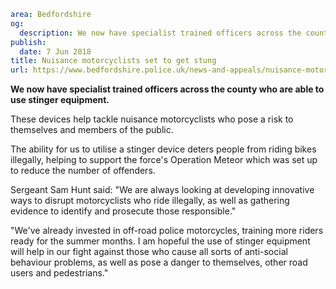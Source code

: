```yaml
area: Bedfordshire
og:
  description: We now have specialist trained officers across the county who are able to use stinger equipment.
publish:
  date: 7 Jun 2018
title: Nuisance motorcyclists set to get stung
url: https://www.bedfordshire.police.uk/news-and-appeals/nuisance-motorcyclists-stinger-june18
```

**We now have specialist trained officers across the county who are able to use stinger equipment.**

These devices help tackle nuisance motorcyclists who pose a risk to themselves and members of the public.

The ability for us to utilise a stinger device deters people from riding bikes illegally, helping to support the force's Operation Meteor which was set up to reduce the number of offenders.

Sergeant Sam Hunt said: "We are always looking at developing innovative ways to disrupt motorcyclists who ride illegally, as well as gathering evidence to identify and prosecute those responsible."

"We've already invested in off-road police motorcycles, training more riders ready for the summer months. I am hopeful the use of stinger equipment will help in our fight against those who cause all sorts of anti-social behaviour problems, as well as pose a danger to themselves, other road users and pedestrians."
